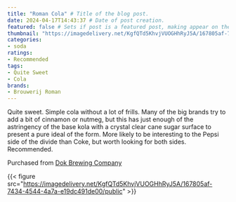 ```yaml
---
title: "Roman Cola" # Title of the blog post.
date: 2024-04-17T14:43:37 # Date of post creation.
featured: false # Sets if post is a featured post, making appear on the home page side bar.
thumbnail: "https://imagedelivery.net/KgfQTd5KhvjVUOGHhRyJ5A/167805af-7434-4544-4a7a-e19dc491de00/thumb"
categories:
- soda
ratings:
- Recommended
tags:
- Quite Sweet
- Cola
brands:
- Brouwerij Roman
---
```


Quite sweet. Simple cola without a lot of frills. Many of the big brands try to add a bit of cinnamon or nutmeg, but this has just enough of the astringency of the base kola with a crystal clear cane sugar surface to present a pure ideal of the form. More likely to be interesting to the Pepsi side of the divide than Coke, but worth looking for both sides. Recommended.

Purchased from [Dok Brewing Company](https://www.dokbrewingcompany.be/)

{{< figure src="https://imagedelivery.net/KgfQTd5KhvjVUOGHhRyJ5A/167805af-7434-4544-4a7a-e19dc491de00/public" >}}
